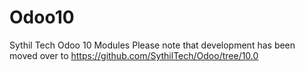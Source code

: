 # Odoo10
Sythil Tech Odoo 10 Modules
Please note that development has been moved over to https://github.com/SythilTech/Odoo/tree/10.0
